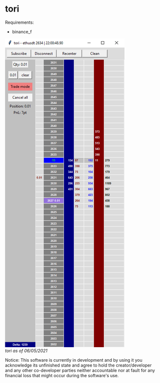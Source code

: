 # tori

Requirements:
  * binance_f

![tori as of 06/05/2021](https://raw.githubusercontent.com/AidenH/tori/main/img/6-5-21-tori.png)  
*tori as of 06/05/2021*

Notice: This software is currently in development and by using it you acknowledge its unfinished state and agree to hold the creator/developer and any other co-developer parties neither accountable nor at fault for any financial loss that might occur during the software's use.
